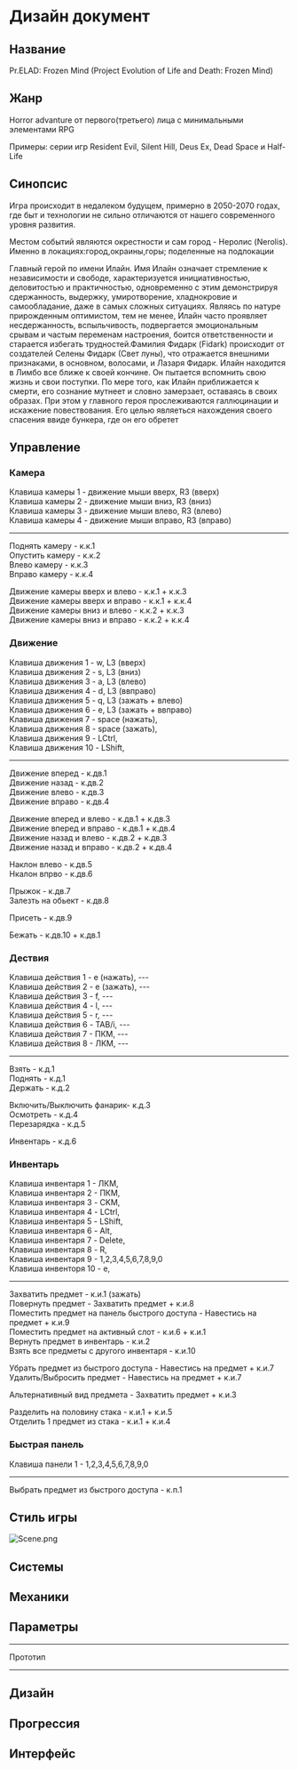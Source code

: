 # Дизайн документ
## Название

Pr.ELAD: Frozen Mind (Project Evolution of Life and Death: Frozen Mind)

## Жанр

Horror advanture от первого(третьего) лица с минимальными элементами RPG

Примеры: серии игр Resident Evil, Silent Hill, Deus Ex, Dead Space и Half-Life

## Синопсис

Игра происходит в недалеком будущем, примерно в 2050-2070 годах, где быт и технологии не сильно отличаются от нашего современного уровня развития.

Местом событий являются окрестности и сам город - Неролис (Nerolis). Именно в локациях:город,окраины,горы; поделенные на подлокации

Главный герой по имени Илайн. Имя Илайн означает стремление к независимости и свободе, характеризуется инициативностью, деловитостью и практичностью, одновременно с этим демонстрируя сдержанность, выдержку, умиротворение, хладнокровие и самообладание, даже в самых сложных ситуациях. Являясь по натуре прирожденным оптимистом, тем не менее, Илайн часто проявляет несдержанность, вспыльчивость, подвергается эмоциональным срывам и частым переменам настроения, боится ответственности и старается избегать трудностей.Фамилия Фидарк (Fidark) происходит от создателей Селены Фидарк (Свет луны), что отражается внешними признаками, в основном, волосами, и Лазаря Фидарк. Илайн находится в Лимбо все ближе к своей кончине. Он пытается вспомнить свою жизнь и свои поступки. По мере того, как Илайн приближается к смерти, его сознание мутнеет и словно замерзает, оставаясь в своих образах. При этом у главного героя прослеживаются галлюцинации и искажение повествования. Его целью являеться нахождения своего спасения ввиде бункера, где он его обретет

## Управление

###  Камера

Клавиша камеры 1 - движение мыши вверх, R3 (вверх)  
Клавиша камеры 2 - движение мыши вниз, R3 (вниз)  
Клавиша камеры 3 - движение мыши влево, R3 (влево)  
Клавиша камеры 4 - движение мыши вправо, R3 (вправо)  

***

Поднять камеру - к.к.1  
Опустить камеру - к.к.2  
Влево камеру - к.к.3  
Вправо камеру - к.к.4  

Движение камеры вверх и влево - к.к.1 + к.к.3  
Движение камеры вверх и вправо - к.к.1 + к.к.4  
Движение камеры вниз и влево - к.к.2 + к.к.3  
Движение камеры вниз и вправо - к.к.2 + к.к.4  

###  Движение

Клавиша движения 1 - w, L3 (вверх)  
Клавиша движения 2 - s, L3 (вниз)  
Клавиша движения 3 - a, L3 (влево)  
Клавиша движения 4 - d, L3 (ввправо)  
Клавиша движения 5 - q, L3 (зажать + влево)  
Клавиша движения 6 - e, L3 (зажать + ввправо)  
Клавиша движения 7 - space (нажать),   
Клавиша движения 8 - space (зажать),   
Клавиша движения 9 - LCtrl,  
Клавиша движения 10 - LShift,  

***

Движение вперед - к.дв.1  
Движение назад - к.дв.2  
Движение влево - к.дв.3  
Движение вправо - к.дв.4  

Движение вперед и влево - к.дв.1 + к.дв.3  
Движение вперед и вправо - к.дв.1 + к.дв.4  
Движение назад и влево - к.дв.2 + к.дв.3  
Движение назад и вправо - к.дв.2 + к.дв.4    

Наклон влево - к.дв.5  
Нкалон впрво - к.дв.6  

Прыжок - к.дв.7  
Залезть на обьект - к.дв.8  

Присеть - к.дв.9  

Бежать - к.дв.10 + к.дв.1

###  Дествия

Клавиша действия 1 - e (нажать), ---  
Клавиша действия 2 - e (зажать), ---    
Клавиша действия 3 - f, ---  
Клавиша действия 4 - l, ---  
Клавиша действия 5 - r, ---  
Клавиша действия 6  - TAB/i, ---  
Клавиша действия 7 - ПКМ, ---  
Клавиша действия 8 - ЛКМ, ---  

***

Взять - к.д.1  
Поднять - к.д.1  
Держать - к.д.2  

Включить/Выключить фанарик- к.д.3  
Осмотреть - к.д.4  
Перезарядка - к.д.5  

Инвентарь - к.д.6

###  Инвентарь

Клавиша инвентаря 1 - ЛКМ,  
Клавиша инвентаря 2 - ПКМ,  
Клавиша инвентаря 3 - CKM,  
Клавиша инвентаря 4 - LCtrl,  
Клавиша инвентаря 5 - LShift,  
Клавиша инвентаря 6 - Alt,  
Клавиша инвентаря 7 - Delete,  
Клавиша инвентаря 8 - R,  
Клавиша инвентаря 9 - 1,2,3,4,5,6,7,8,9,0  
Клавиша инвенторя 10 - e,

***

Захватить предмет - к.и.1 (зажать)  
Повернуть предмет - Захватить предмет + к.и.8  
Поместить предмет на панель быстрого доступа - Навестись на предмет + к.и.9  
Поместить предмет на активный слот - к.и.6 + к.и.1  
Вернуть предмет в инвентарь - к.и.2  
Взять все предметы с другого инвентаря - к.и.10 

Убрать предмет из быстрого доступа - Навестись на предмет + к.и.7  
Удалить/Выбросить предмет - Навестись на предмет + к.и.7

Альтернативный вид предмета - Захватить предмет + к.и.3

Разделить на половину стака - к.и.1 + к.и.5  
Отделить 1 предмет из стака - к.и.1 + к.и.4

###  Быстрая панель

Клавиша панели 1 - 1,2,3,4,5,6,7,8,9,0

***

Выбрать предмет из быстрого доступа - к.п.1

## Стиль игры

![Scene.png](https://github.com/LimaSas/ELAD-Frozen-mind/blob/99bae7ff24ffdfe63f14f6db8020f522d9802bc4/Scene.png?raw=true)

## Системы



## Механики



## Параметры

***
Прототип
***

## Дизайн

## Прогрессия 

## Интерфейс